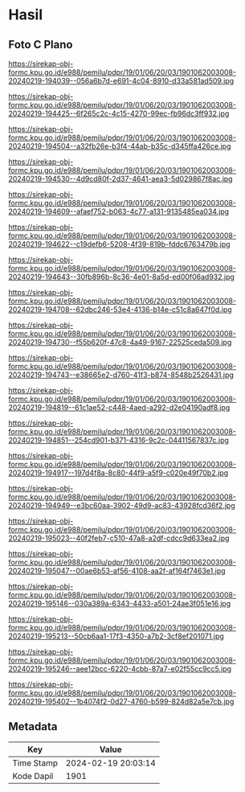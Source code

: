 # Hasil

## Foto C Plano

https://sirekap-obj-formc.kpu.go.id/e988/pemilu/pdpr/19/01/06/20/03/1901062003008-20240219-194039--056a6b7d-e691-4c04-8910-d33a581ad509.jpg

https://sirekap-obj-formc.kpu.go.id/e988/pemilu/pdpr/19/01/06/20/03/1901062003008-20240219-194425--6f265c2c-4c15-4270-99ec-fb96dc3ff932.jpg

https://sirekap-obj-formc.kpu.go.id/e988/pemilu/pdpr/19/01/06/20/03/1901062003008-20240219-194504--a32fb26e-b3f4-44ab-b35c-d345ffa426ce.jpg

https://sirekap-obj-formc.kpu.go.id/e988/pemilu/pdpr/19/01/06/20/03/1901062003008-20240219-194530--4d9cd80f-2d37-4641-aea3-5d029867f8ac.jpg

https://sirekap-obj-formc.kpu.go.id/e988/pemilu/pdpr/19/01/06/20/03/1901062003008-20240219-194609--afaef752-b063-4c77-a131-9135485ea034.jpg

https://sirekap-obj-formc.kpu.go.id/e988/pemilu/pdpr/19/01/06/20/03/1901062003008-20240219-194622--c19defb6-5208-4f39-819b-fddc6763479b.jpg

https://sirekap-obj-formc.kpu.go.id/e988/pemilu/pdpr/19/01/06/20/03/1901062003008-20240219-194643--30fb896b-8c36-4e01-8a5d-ed00f06ad932.jpg

https://sirekap-obj-formc.kpu.go.id/e988/pemilu/pdpr/19/01/06/20/03/1901062003008-20240219-194708--62dbc246-53e4-4136-b14e-c51c8a647f0d.jpg

https://sirekap-obj-formc.kpu.go.id/e988/pemilu/pdpr/19/01/06/20/03/1901062003008-20240219-194730--f55b620f-47c8-4a49-9167-22525ceda509.jpg

https://sirekap-obj-formc.kpu.go.id/e988/pemilu/pdpr/19/01/06/20/03/1901062003008-20240219-194743--e38665e2-d760-41f3-b874-8548b2526431.jpg

https://sirekap-obj-formc.kpu.go.id/e988/pemilu/pdpr/19/01/06/20/03/1901062003008-20240219-194819--61c1ae52-c448-4aed-a292-d2e04190adf8.jpg

https://sirekap-obj-formc.kpu.go.id/e988/pemilu/pdpr/19/01/06/20/03/1901062003008-20240219-194851--254cd901-b371-4316-9c2c-04411567837c.jpg

https://sirekap-obj-formc.kpu.go.id/e988/pemilu/pdpr/19/01/06/20/03/1901062003008-20240219-194917--197d4f8a-8c80-44f9-a5f9-c020e49f70b2.jpg

https://sirekap-obj-formc.kpu.go.id/e988/pemilu/pdpr/19/01/06/20/03/1901062003008-20240219-194949--e3bc60aa-3902-49d9-ac83-43928fcd36f2.jpg

https://sirekap-obj-formc.kpu.go.id/e988/pemilu/pdpr/19/01/06/20/03/1901062003008-20240219-195023--40f2feb7-c510-47a8-a2df-cdcc9d633ea2.jpg

https://sirekap-obj-formc.kpu.go.id/e988/pemilu/pdpr/19/01/06/20/03/1901062003008-20240219-195047--00ae6b53-af56-4108-aa2f-af164f7463e1.jpg

https://sirekap-obj-formc.kpu.go.id/e988/pemilu/pdpr/19/01/06/20/03/1901062003008-20240219-195146--030a389a-6343-4433-a501-24ae3f051e16.jpg

https://sirekap-obj-formc.kpu.go.id/e988/pemilu/pdpr/19/01/06/20/03/1901062003008-20240219-195213--50cb6aa1-17f3-4350-a7b2-3cf8ef201071.jpg

https://sirekap-obj-formc.kpu.go.id/e988/pemilu/pdpr/19/01/06/20/03/1901062003008-20240219-195246--aee12bcc-6220-4cbb-87a7-e02f55cc9cc5.jpg

https://sirekap-obj-formc.kpu.go.id/e988/pemilu/pdpr/19/01/06/20/03/1901062003008-20240219-195402--1b4074f2-0d27-4760-b599-824d82a5e7cb.jpg


## Metadata

| Key        | Value               |
| ---------- | ------------------- |
| Time Stamp | 2024-02-19 20:03:14 |
| Kode Dapil | 1901                |



